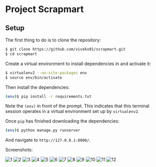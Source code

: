 # Project Scrapmart


## Setup

The first thing to do is to clone the repository:

```sh
$ git clone https://github.com/vivekx01/scrapmart.git
$ cd scrapmart
```

Create a virtual environment to install dependencies in and activate it:

```sh
$ virtualenv2 --no-site-packages env
$ source env/bin/activate
```

Then install the dependencies:

```sh
(env)$ pip install -r requirements.txt
```
Note the `(env)` in front of the prompt. This indicates that this terminal
session operates in a virtual environment set up by `virtualenv2`.

Once `pip` has finished downloading the dependencies:
```sh
(env)$ python manage.py runserver
```
And navigate to `http://127.0.0.1:8000/`.


Screenshots:

![1](https://user-images.githubusercontent.com/72996825/124763728-ead36680-df51-11eb-8842-66a1e1b1ee81.PNG)
![2](https://user-images.githubusercontent.com/72996825/124763741-ec9d2a00-df51-11eb-86e6-ce31ab9bf710.PNG)
![3](https://user-images.githubusercontent.com/72996825/124763744-ec9d2a00-df51-11eb-84f2-feee47f2e5c5.PNG)
![4](https://user-images.githubusercontent.com/72996825/124763746-ed35c080-df51-11eb-9bc1-007f09020fdf.PNG)
![5](https://user-images.githubusercontent.com/72996825/124763747-edce5700-df51-11eb-9386-282ddbd0a86d.PNG)
![6](https://user-images.githubusercontent.com/72996825/124763748-edce5700-df51-11eb-817b-e00ab59dd7d8.PNG)
![7](https://user-images.githubusercontent.com/72996825/124763750-ee66ed80-df51-11eb-832b-11a1a62d0a34.PNG)
![8](https://user-images.githubusercontent.com/72996825/124763753-eeff8400-df51-11eb-95e0-11ab3975f8db.PNG)
![9](https://user-images.githubusercontent.com/72996825/124763755-eeff8400-df51-11eb-9eb9-438da4f14538.PNG)
![10](https://user-images.githubusercontent.com/72996825/124763757-ef981a80-df51-11eb-85d2-033cb402c65e.PNG)
![11](https://user-images.githubusercontent.com/72996825/124763759-f030b100-df51-11eb-837c-38dd49fb6b1a.PNG)
![12](https://user-images.githubusercontent.com/72996825/124763761-f030b100-df51-11eb-9d23-2983f1f41efb.PNG)



